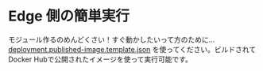# Edge 側の簡単実行 
モジュール作るのめんどくさい！すぐ動かしたいって方のために… 
[deployment.published-image.template.json](./deployment.published-image.template.json) を使ってください。ビルドされてDocker Hubで公開されたイメージを使って実行可能です。 